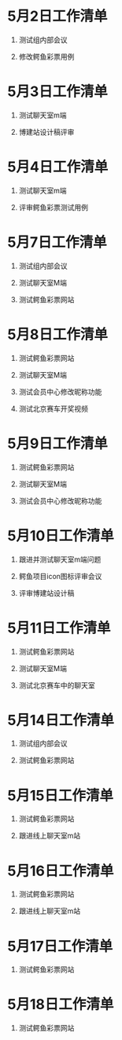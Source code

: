 # 5月2日工作清单

1. 测试组内部会议

2. 修改鳄鱼彩票用例

# 5月3日工作清单

1. 测试聊天室m端

2. 博建站设计稿评审

# 5月4日工作清单

1. 测试聊天室m端

2. 评审鳄鱼彩票测试用例

# 5月7日工作清单

1. 测试组内部会议

2. 测试聊天室M端

3. 测试鳄鱼彩票网站

# 5月8日工作清单

1. 测试鳄鱼彩票网站

2. 测试聊天室M端

3. 测试会员中心修改昵称功能

4. 测试北京赛车开奖视频

# 5月9日工作清单

1. 测试鳄鱼彩票网站

2. 测试聊天室M端

3. 测试会员中心修改昵称功能

# 5月10日工作清单

1. 跟进并测试聊天室m端问题

2. 鳄鱼项目icon图标评审会议

3. 评审博建站设计稿

# 5月11日工作清单

1. 测试鳄鱼彩票网站

2. 测试聊天室M端

3. 测试北京赛车中的聊天室

# 5月14日工作清单

1. 测试组内部会议

2. 测试鳄鱼彩票网站

# 5月15日工作清单

1. 测试鳄鱼彩票网站

2. 跟进线上聊天室m站

# 5月16日工作清单

1. 测试鳄鱼彩票网站

2. 跟进线上聊天室m站

# 5月17日工作清单

1. 测试鳄鱼彩票网站

# 5月18日工作清单

1. 测试鳄鱼彩票网站
